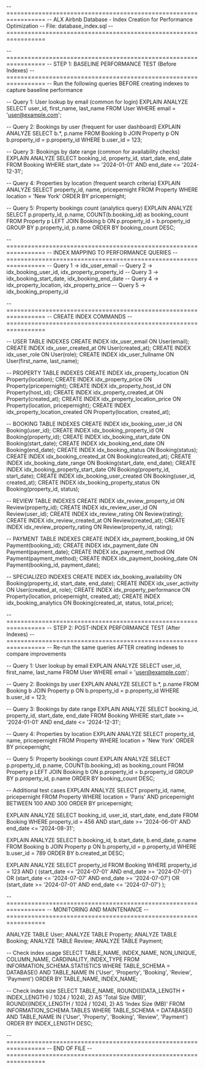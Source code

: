 -- =================================================================
-- ALX Airbnb Database - Index Creation for Performance Optimization
-- File: database_index.sql
-- =================================================================

-- =================================================================
-- STEP 1: BASELINE PERFORMANCE TEST (Before Indexes)
-- =================================================================
-- Run the following queries BEFORE creating indexes to capture baseline performance

-- Query 1: User lookup by email (common for login)
EXPLAIN ANALYZE SELECT user_id, first_name, last_name 
FROM User 
WHERE email = 'user@example.com';

-- Query 2: Bookings by user (frequent for user dashboard)
EXPLAIN ANALYZE SELECT b.*, p.name 
FROM Booking b 
JOIN Property p ON b.property_id = p.property_id 
WHERE b.user_id = 123;

-- Query 3: Bookings by date range (common for availability checks)
EXPLAIN ANALYZE SELECT booking_id, property_id, start_date, end_date 
FROM Booking 
WHERE start_date >= '2024-01-01' AND end_date <= '2024-12-31';

-- Query 4: Properties by location (frequent search criteria)
EXPLAIN ANALYZE SELECT property_id, name, pricepernight 
FROM Property 
WHERE location = 'New York' 
ORDER BY pricepernight;

-- Query 5: Property bookings count (analytics query)
EXPLAIN ANALYZE SELECT p.property_id, p.name, COUNT(b.booking_id) as booking_count
FROM Property p
LEFT JOIN Booking b ON p.property_id = b.property_id
GROUP BY p.property_id, p.name
ORDER BY booking_count DESC;

-- =================================================================
-- INDEX MAPPING TO PERFORMANCE QUERIES
-- =================================================================
-- Query 1 → idx_user_email
-- Query 2 → idx_booking_user_id, idx_property_property_id
-- Query 3 → idx_booking_start_date, idx_booking_end_date
-- Query 4 → idx_property_location, idx_property_price
-- Query 5 → idx_booking_property_id

-- =================================================================
-- CREATE INDEX COMMANDS
-- =================================================================

-- USER TABLE INDEXES
CREATE INDEX idx_user_email ON User(email);
CREATE INDEX idx_user_created_at ON User(created_at);
CREATE INDEX idx_user_role ON User(role);
CREATE INDEX idx_user_fullname ON User(first_name, last_name);

-- PROPERTY TABLE INDEXES
CREATE INDEX idx_property_location ON Property(location);
CREATE INDEX idx_property_price ON Property(pricepernight);
CREATE INDEX idx_property_host_id ON Property(host_id);
CREATE INDEX idx_property_created_at ON Property(created_at);
CREATE INDEX idx_property_location_price ON Property(location, pricepernight);
CREATE INDEX idx_property_location_created ON Property(location, created_at);

-- BOOKING TABLE INDEXES
CREATE INDEX idx_booking_user_id ON Booking(user_id);
CREATE INDEX idx_booking_property_id ON Booking(property_id);
CREATE INDEX idx_booking_start_date ON Booking(start_date);
CREATE INDEX idx_booking_end_date ON Booking(end_date);
CREATE INDEX idx_booking_status ON Booking(status);
CREATE INDEX idx_booking_created_at ON Booking(created_at);
CREATE INDEX idx_booking_date_range ON Booking(start_date, end_date);
CREATE INDEX idx_booking_property_start_date ON Booking(property_id, start_date);
CREATE INDEX idx_booking_user_created ON Booking(user_id, created_at);
CREATE INDEX idx_booking_property_status ON Booking(property_id, status);

-- REVIEW TABLE INDEXES
CREATE INDEX idx_review_property_id ON Review(property_id);
CREATE INDEX idx_review_user_id ON Review(user_id);
CREATE INDEX idx_review_rating ON Review(rating);
CREATE INDEX idx_review_created_at ON Review(created_at);
CREATE INDEX idx_review_property_rating ON Review(property_id, rating);

-- PAYMENT TABLE INDEXES
CREATE INDEX idx_payment_booking_id ON Payment(booking_id);
CREATE INDEX idx_payment_date ON Payment(payment_date);
CREATE INDEX idx_payment_method ON Payment(payment_method);
CREATE INDEX idx_payment_booking_date ON Payment(booking_id, payment_date);

-- SPECIALIZED INDEXES
CREATE INDEX idx_booking_availability ON Booking(property_id, start_date, end_date);
CREATE INDEX idx_user_activity ON User(created_at, role);
CREATE INDEX idx_property_performance ON Property(location, pricepernight, created_at);
CREATE INDEX idx_booking_analytics ON Booking(created_at, status, total_price);

-- =================================================================
-- STEP 2: POST-INDEX PERFORMANCE TEST (After Indexes)
-- =================================================================
-- Re-run the same queries AFTER creating indexes to compare improvements

-- Query 1: User lookup by email
EXPLAIN ANALYZE SELECT user_id, first_name, last_name 
FROM User 
WHERE email = 'user@example.com';

-- Query 2: Bookings by user
EXPLAIN ANALYZE SELECT b.*, p.name 
FROM Booking b 
JOIN Property p ON b.property_id = p.property_id 
WHERE b.user_id = 123;

-- Query 3: Bookings by date range
EXPLAIN ANALYZE SELECT booking_id, property_id, start_date, end_date 
FROM Booking 
WHERE start_date >= '2024-01-01' AND end_date <= '2024-12-31';

-- Query 4: Properties by location
EXPLAIN ANALYZE SELECT property_id, name, pricepernight 
FROM Property 
WHERE location = 'New York' 
ORDER BY pricepernight;

-- Query 5: Property bookings count
EXPLAIN ANALYZE SELECT p.property_id, p.name, COUNT(b.booking_id) as booking_count
FROM Property p
LEFT JOIN Booking b ON p.property_id = b.property_id
GROUP BY p.property_id, p.name
ORDER BY booking_count DESC;

-- Additional test cases
EXPLAIN ANALYZE SELECT property_id, name, pricepernight 
FROM Property 
WHERE location = 'Paris' AND pricepernight BETWEEN 100 AND 300
ORDER BY pricepernight;

EXPLAIN ANALYZE SELECT booking_id, user_id, start_date, end_date 
FROM Booking 
WHERE property_id = 456 
AND start_date >= '2024-06-01' 
AND end_date <= '2024-08-31';

EXPLAIN ANALYZE SELECT b.booking_id, b.start_date, b.end_date, p.name 
FROM Booking b 
JOIN Property p ON b.property_id = p.property_id 
WHERE b.user_id = 789 
ORDER BY b.created_at DESC;

EXPLAIN ANALYZE SELECT property_id 
FROM Booking 
WHERE property_id = 123 
AND (
    (start_date <= '2024-07-01' AND end_date >= '2024-07-01') OR
    (start_date <= '2024-07-07' AND end_date >= '2024-07-07') OR
    (start_date >= '2024-07-01' AND end_date <= '2024-07-07')
);

-- =================================================================
-- MONITORING AND MAINTENANCE
-- =================================================================

ANALYZE TABLE User;
ANALYZE TABLE Property;
ANALYZE TABLE Booking;
ANALYZE TABLE Review;
ANALYZE TABLE Payment;

-- Check index usage
SELECT 
    TABLE_NAME,
    INDEX_NAME,
    NON_UNIQUE,
    COLUMN_NAME,
    CARDINALITY,
    INDEX_TYPE
FROM 
    INFORMATION_SCHEMA.STATISTICS 
WHERE 
    TABLE_SCHEMA = DATABASE()
    AND TABLE_NAME IN ('User', 'Property', 'Booking', 'Review', 'Payment')
ORDER BY 
    TABLE_NAME, INDEX_NAME;

-- Check index size
SELECT 
    TABLE_NAME,
    ROUND(((DATA_LENGTH + INDEX_LENGTH) / 1024 / 1024), 2) AS 'Total Size (MB)',
    ROUND((INDEX_LENGTH / 1024 / 1024), 2) AS 'Index Size (MB)'
FROM 
    INFORMATION_SCHEMA.TABLES 
WHERE 
    TABLE_SCHEMA = DATABASE()
    AND TABLE_NAME IN ('User', 'Property', 'Booking', 'Review', 'Payment')
ORDER BY 
    INDEX_LENGTH DESC;

-- =================================================================
-- END OF FILE
-- =================================================================
